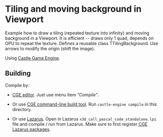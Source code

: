 # Tiling and moving background in Viewport

Example how to draw a tiling (repeated texture into infinity) and moving background
in a Viewport. It is efficient -- draws only 1 quad, depends on GPU to repeat the texture.
Defines a reusable class TTilingBackground.
Use arrows to modify the origin (shift the image).

Using [Castle Game Engine](https://castle-engine.io/).

## Building

Compile by:

- [CGE editor](https://castle-engine.io/manual_editor.php). Just use menu item _"Compile"_.

- Or use [CGE command-line build tool](https://github.com/castle-engine/castle-engine/wiki/Build-Tool). Run `castle-engine compile` in this directory.

- Or use [Lazarus](https://www.lazarus-ide.org/). Open in Lazarus `x3d_call_pascal_code_standalone.lpi` file and compile / run from Lazarus. Make sure to first register [CGE Lazarus packages](https://castle-engine.io/documentation.php).
